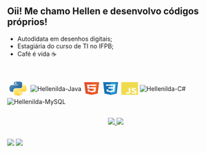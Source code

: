 ## Oii! Me chamo Hellen e desenvolvo códigos próprios!
- Autodidata em desenhos digitais;
- Estagiária do curso de TI no IFPB;
- Café é vida ☕️

##
<div style="display: inline_block" id="linguagens"><br>
  <img align="center" alt="Hellenilda-Python" height="40" width="50" src="https://raw.githubusercontent.com/devicons/devicon/master/icons/python/python-original.svg">
  <img align="center" alt="Hellenilda-Java" height="40" width="50" src="https://cdn.jsdelivr.net/gh/devicons/devicon/icons/java/java-original.svg" />
  <img align="center" alt="Hellenilda-HTML" height="30" width="40" src="https://raw.githubusercontent.com/devicons/devicon/master/icons/html5/html5-original.svg">
  <img align="center" alt="Hellenilda-CSS" height="30" width="40" src="https://raw.githubusercontent.com/devicons/devicon/master/icons/css3/css3-original.svg">
  <img align="center" alt="Hellenilda-Js" height="30" width="40" src="https://raw.githubusercontent.com/devicons/devicon/master/icons/javascript/javascript-plain.svg">
<!--   <img align="center" alt="Hellenilda-C++" height="40" width="40" src="https://cdn.jsdelivr.net/gh/devicons/devicon/icons/cplusplus/cplusplus-original.svg" /> -->
  <img align="center" alt="Hellenilda-C#" height="40" width="40" src="https://cdn.jsdelivr.net/gh/devicons/devicon/icons/csharp/csharp-original.svg" />
  <img align="center" alt="Hellenilda-MySQL" height="50" width="60" src="https://simpleicons.org/icons/mysql.svg" />
</div>

##

<div align="center" id="informacoes-perfil">
  <a href="https://github.com/Hellenilda">
    <img src="https://github-readme-stats-sigma-five.vercel.app/api?username=hellenilda&show_icons=true&theme=dracula&include_all_commits=true&count_private=true"/>
    <img src="https://github-readme-stats-sigma-five.vercel.app/api/top-langs/?username=hellenilda&theme=dracula&line_height=40"/>
  </a>
</div>

##

<div id="redesSociais"> 
<!--   <a href="" target="_blank"><img src="https://img.shields.io/badge/YouTube-FF0000?style=for-the-badge&logo=youtube&logoColor=white" target="_blank"></a> -->
  <a href="https://www.instagram.com/hellen_limaarau/" target="_blank"><img src="https://img.shields.io/badge/-Instagram-%23E4405F?style=for-the-badge&logo=instagram&logoColor=white" target="_blank"></a>
  <a href="https://www.linkedin.com/in/hellen-lima-7098b8263/" target="_blank"><img src="https://img.shields.io/badge/-LinkedIn-%230077B5?style=for-the-badge&logo=linkedin&logoColor=white" target="_blank"></a>
  
<!--   ![Snake animation](https://github.com/hellenilda/Hellenilda/blob/output/github-contribution-grid-snake.svg) -->
  
</div>
